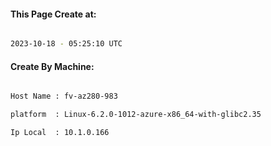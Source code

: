 
   
#### This Page Create at:

```bash

2023-10-18 - 05:25:10 UTC

```

#### Create By Machine:

```bash

Host Name : fv-az280-983

platform  : Linux-6.2.0-1012-azure-x86_64-with-glibc2.35

Ip Local  : 10.1.0.166

```

